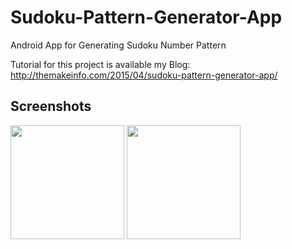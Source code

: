 # Sudoku-Pattern-Generator-App
Android App for Generating Sudoku Number Pattern 

Tutorial for this project is available my Blog:<br>
http://themakeinfo.com/2015/04/sudoku-pattern-generator-app/

## Screenshots
<img src=https://raw.githubusercontent.com/basil2style/Sudoku-Pattern-Generator-App/master/ScreenShots/40CD192E7E8A_Generic_0_PORTRAIT.png width=182>
<img src=https://raw.githubusercontent.com/basil2style/Sudoku-Pattern-Generator-App/master/ScreenShots/BF9D8BDF0EB8_Generic_1_PORTRAIT.png width=182>

